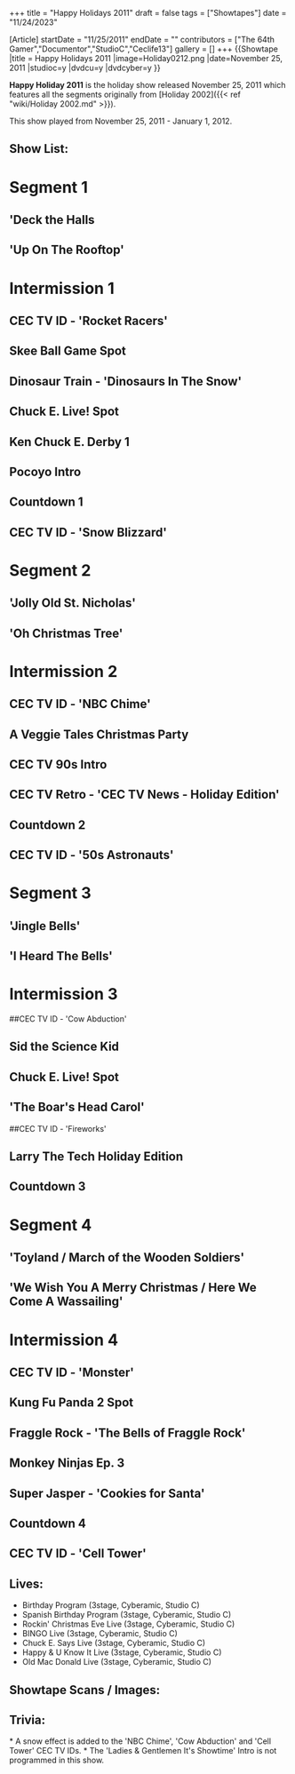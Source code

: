 +++
title = "Happy Holidays 2011"
draft = false
tags = ["Showtapes"]
date = "11/24/2023"

[Article]
startDate = "11/25/2011"
endDate = ""
contributors = ["The 64th Gamer","Documentor","StudioC","Ceclife13"]
gallery = []
+++
{{Showtape
|title = Happy Holidays 2011
|image=Holiday0212.png
|date=November 25, 2011
|studioc=y
|dvdcu=y
|dvdcyber=y
}}

<b>Happy Holiday 2011</b> is the holiday show released November 25, 2011 which features all the segments originally from [Holiday 2002]({{< ref "wiki/Holiday 2002.md" >}}). 

This show played from November 25, 2011 - January 1, 2012.

<h2> Show List: </h2>

# <b>Segment 1</b>
## 'Deck the Halls
## 'Up On The Rooftop'
# <b>Intermission 1</b>
## CEC TV ID - 'Rocket Racers'
## Skee Ball Game Spot
## Dinosaur Train - 'Dinosaurs In The Snow'
## Chuck E. Live! Spot
## Ken Chuck E. Derby 1
## Pocoyo Intro
## Countdown 1
## CEC TV ID - 'Snow Blizzard'
# <b>Segment 2</b>
## 'Jolly Old St. Nicholas'
## 'Oh Christmas Tree'
# <b>Intermission 2</b>
## CEC TV ID - 'NBC Chime'
## A Veggie Tales Christmas Party
## CEC TV 90s Intro
## CEC TV Retro - 'CEC TV News - Holiday Edition'
## Countdown 2
## CEC TV ID - '50s Astronauts'
# <b>Segment 3</b>
## 'Jingle Bells'
## 'I Heard The Bells'
# <b>Intermission 3</b>
##CEC TV ID - 'Cow Abduction'
## Sid the Science Kid
## Chuck E. Live! Spot
## 'The Boar's Head Carol'
##CEC TV ID - 'Fireworks'
## Larry The Tech Holiday Edition
## Countdown 3
# <b>Segment 4</b>
## 'Toyland / March of the Wooden Soldiers'
## 'We Wish You A Merry Christmas / Here We Come A Wassailing'
# <b>Intermission 4</b>
## CEC TV ID - 'Monster'
## Kung Fu Panda 2 Spot
## Fraggle Rock - 'The Bells of Fraggle Rock'
## Monkey Ninjas Ep. 3
## Super Jasper - 'Cookies for Santa'
## Countdown 4
## CEC TV ID - 'Cell Tower'

<h2> Lives: </h2>

* Birthday Program (3stage, Cyberamic, Studio C)
* Spanish Birthday Program (3stage, Cyberamic, Studio C)
* Rockin' Christmas Eve Live (3stage, Cyberamic, Studio C)
* BINGO Live (3stage, Cyberamic, Studio C)
* Chuck E. Says Live (3stage, Cyberamic, Studio C)
* Happy & U Know It Live (3stage, Cyberamic, Studio C)
* Old Mac Donald Live (3stage, Cyberamic, Studio C)

<h2>Showtape Scans / Images:</h2>


<h2> Trivia: </h2>
* A snow effect is added to the 'NBC Chime', 'Cow Abduction' and 'Cell Tower' CEC TV IDs.
* The 'Ladies & Gentlemen It's Showtime' Intro is not programmed in this show.